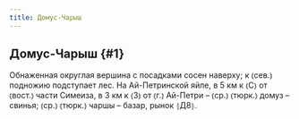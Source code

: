 ```yaml
---
title: Домус-Чарыш
---
```

## Домус-Чарыш {#1}

Обнаженная округлая вершина с посадками сосен наверху; к ⦅сев.⦆ подножию подступает лес. На Ай-Петринской яйле, в 5 км к ⦅С⦆ от ⦅вост.⦆ части Симеиза, в 3 км к ⦅З⦆ от ⦅г.⦆ Ай-Петри – ⦅ср.⦆ ⦅тюрк.⦆ домуз – свинья; ⦅ср.⦆ ⦅тюрк.⦆ чаршы – базар, рынок ⦃Д8⦄.
